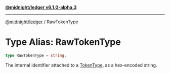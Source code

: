 [**@midnight/ledger v6.1.0-alpha.3**](../README.md)

***

[@midnight/ledger](../globals.md) / RawTokenType

# Type Alias: RawTokenType

```ts
type RawTokenType = string;
```

The internal identifier attached to a [TokenType](TokenType.md), as a hex-encoded string.
